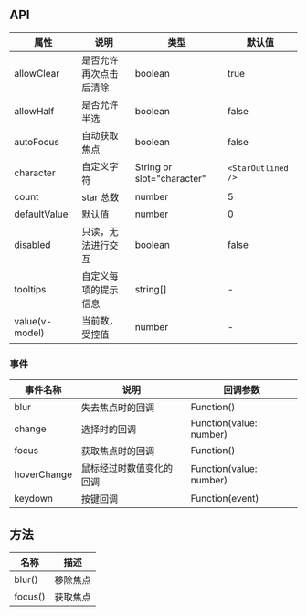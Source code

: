 ## API

| 属性           | 说明                   | 类型                       | 默认值                 |
| -------------- | ---------------------- | -------------------------- | ---------------------- |
| allowClear     | 是否允许再次点击后清除 | boolean                    | true                   |
| allowHalf      | 是否允许半选           | boolean                    | false                  |
| autoFocus      | 自动获取焦点           | boolean                    | false                  |
| character      | 自定义字符             | String or slot="character" | `<StarOutlined />` |
| count          | star 总数              | number                     | 5                      |
| defaultValue   | 默认值                 | number                     | 0                      |
| disabled       | 只读，无法进行交互     | boolean                    | false                  |
| tooltips       | 自定义每项的提示信息   | string\[]                  | -                      |
| value(v-model) | 当前数，受控值         | number                     | -                      |

### 事件

| 事件名称    | 说明                     | 回调参数                |
| ----------- | ------------------------ | ----------------------- |
| blur        | 失去焦点时的回调         | Function()              | - |
| change      | 选择时的回调             | Function(value: number) | - |
| focus       | 获取焦点时的回调         | Function()              | - |
| hoverChange | 鼠标经过时数值变化的回调 | Function(value: number) | - |
| keydown     | 按键回调                 | Function(event)         | - |

## 方法

| 名称    | 描述     |
| ------- | -------- |
| blur()  | 移除焦点 |
| focus() | 获取焦点 |
